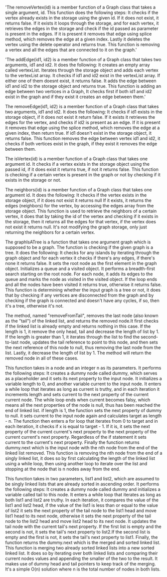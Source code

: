 'The removeVertex(id) is a member function of a Graph class that takes a single argument, id. This function does the following steps: It checks if the vertex already exists in the storage using the given id. If it does not exist, it returns false. If it exists it loops through the storage, and for each vertex, it retrieves the edges in the storage and check if the id passed as parameter is present in the edges. If it is present it removes that edge using splice method, which removes the edge at a given index. Lastly it deletes the vertex using the delete operator and returns true. This function is removing a vertex and all the edges that are connected to it on the graph.'

'The addEdge(id1, id2) is a member function of a Graph class that takes two arguments, id1 and id2. It does the following: It creates an empty array called vertexList. Iterates through the storage object and adds each vertex to the vertexList array. It checks if id1 and id2 exist in the vertexList array. If either one of them doesnt exist, it returns false. It adds the edge between id1 and id2 to the storage object and returns true. This function is adding an edge between two vertices in a Graph, It checks first if both id1 and id2 exist in the graph and if they exist it creates an edge between them.'

The removeEdge(id1, id2) is a member function of a Graph class that takes two arguments, id1 and id2. It does the following: It checks if id1 exists in the storage object, if it does not exist it return false. If it exists it retrieves the edges for the vertex, and checks if id2 is present as an edge. If it is present it removes that edge using the splice method, which removes the edge at a given index, then return true. If id1 doesn't exist in the storage object, it returns false. This function removes the edge between vertex id1 and id2, it checks if both vertices exist in the graph, if they exist it removes the edge between them.

The isVertex(id) is a member function of a Graph class that takes one argument id. It checks if a vertex exists in the storage object using the passed id, if it does exist it returns true, if not it returns false. This function is checking if a certain vertex is present in the graph or not by checking if it exists in the storage or not.

The neighbors(id) is a member function of a Graph class that takes one argument id.
It does the following: It checks if the vertex exists in the storage object, if it does not exist it returns null
If it exists, it returns the edges (neighbors) for the vertex, by accessing the edges array from the storage object.
This function is used to retrieve the neighbors of a certain vertex, it does that by taking the id of the vertex and checking if it exists in the storage, then it returns all the edges for that vertex, if the vertex does not exist it returns null.
It's not modifying the graph storage, only just returning the neighbors for a certain vertex.


The graphIsATree is a function that takes one argument graph which is supposed to be a graph. The function is checking if the given graph is a tree. It does the following: It checks for any islands by iterating through the graph object and for each vertex it checks if there's any edges, if there's none it returns false. It sets the root node as the first element in the graph object. Initializes a queue and a visited object. It performs a breadth-first search starting on the root node. For each node, it adds its edges to the queue and marks the node as visited in the visited object. If the loop ends and all the nodes have been visited it returns true, otherwise it returns false. This function is determining whether the input graph is a tree or not, it does that by checking if any vertices are disconnected from the graph and by checking if the graph is connected and doesn't have any cycles, if so, then it's a tree, otherwise it's not.

The method, named "removeFromTail", removes the last node (also known as the "tail") of the linked list, and returns the removed node.It first checks if the linked list is already empty and returns nothing in this case. If the length is 1, it remove the only head, tail and decrease the length of list by 1. If the length is greater than 1, it iterates through the list to find the second-to-last node, updates the tail reference to point to this node, and then sets the next reference of this node to null, thus removing the last node from the list. Lastly, it decrease the length of list by 1. The method will return the removed node in all of these cases.


This function takes in a node and an integer n as its parameters. It performs the following steps: It creates a dummy node called dummy, which serves as a placeholder and it sets its next property to the input node. It initializes a variable length to 0, and another variable current to the input node. It enters a while loop that iterates as long as current is truthy, and in each iteration it increments length and sets current to the next property of the current current node. The while loop ends when current becomes falsy, which means all the next properties of the node is null, thus has been reached the end of linked list. if length is 1, the function sets the next property of dummy to null. it sets current to the input node again and calculates target as length - n. The function then enters a for loop that iterates from 0 to target and in each iteration, it checks if x is equal to target - 1. If it is, it sets the next property of the current current's next property to the next property of the current current's next property. Regardless of the if statement it sets current to the current's next property. Finally the function returns dummy.next which is the input node with the nth node from the end of the linked list removed. This function is removing the nth node from the end of a singly linked list, it does so by first calculating the length of the linked list using a while loop, then using another loop to iterate over the list and stopping at the node that is n nodes away from the end.

This function takes in two parameters, list1 and list2, which are assumed to be singly linked lists that are already sorted in ascending order. It performs the following steps: It creates a dummy node called dummy and initializes a variable called tail to this node. It enters a while loop that iterates as long as both list1 and list2 are truthy. In each iteration, it compares the value of the list1 and list2 head, if the value of the list1 is less than or equal to the value of list2 it sets the next property of the tail node to the list1 head and move list1 head to its next node, otherwise it sets the next property of the tail node to the list2 head and move list2 head to its next node. It updates the tail node with the current tail's next property. If the first list is empty and the second is not, it sets the tail's next property to list2.If the second list is empty and the first is not, it sets the tail's next property to list1. Finally, the function returns the dummy.next which is the merged and sorted linked list. This function is merging two already sorted linked lists into a new sorted linked list. It does so by iterating over both linked lists and comparing their current nodes values and appending the smaller of the two to the result. It makes use of dummy head and tail pointers to keep track of the merging. It's a simple O(n) solution where n is the total number of nodes in both lists.

